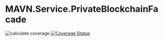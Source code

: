# MAVN.Service.PrivateBlockchainFacade

![calculate coverage](https://github.com/OpenMAVN/MAVN.Service.PrivateBlockchainFacade/workflows/coverage%20report/badge.svg)
[![Coverage Status](https://coveralls.io/repos/github/OpenMAVN/MAVN.Service.PrivateBlockchainFacade/badge.svg?branch=master)](https://coveralls.io/github/OpenMAVN/MAVN.Service.PrivateBlockchainFacade?branch=master)
